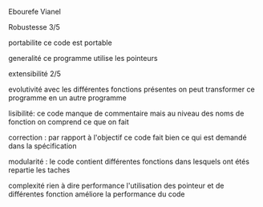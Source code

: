 Ebourefe Vianel


Robustesse
3/5

portabilite 
ce code est portable 

generalité 
ce programme utilise les pointeurs 

extensibilité
2/5

evolutivité 
avec les différentes fonctions présentes on peut transformer ce programme en un autre programme  


lisibilité:
ce code manque de commentaire mais au niveau des noms de fonction on comprend ce que on fait  

correction :
par rapport à l'objectif ce code fait bien ce qui est demandé dans la spécification 

modularité :
le code contient différentes fonctions dans lesquels ont étés repartie les taches

complexité
rien à dire 
performance 
l'utilisation des pointeur  et de différentes fonction améliore la performance du code 

